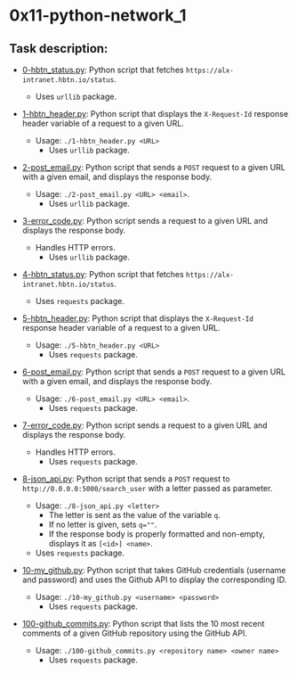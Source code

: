 # 0x11-python-network_1

## Task description:

* [0-hbtn_status.py](./0-hbtn_status.py): Python script that fetches
  `https://alx-intranet.hbtn.io/status`.
  * Uses `urllib` package.

* [1-hbtn_header.py](./1-hbtn_header.py): Python script that displays the
  `X-Request-Id` response header variable of a request to a given URL.
  * Usage: `./1-hbtn_header.py <URL>`
	* Uses `urllib` package.

* [2-post_email.py](./2-post_email.py): Python script that sends a `POST`
  request to a given URL with a given email, and displays the response body.
  * Usage: `./2-post_email.py <URL> <email>`.
	* Uses `urllib` package.

* [3-error_code.py](./3-error_code.py): Python script sends a request to
  a given URL and displays the response body.
  * Handles HTTP errors.
	* Uses `urllib` package.

* [4-hbtn_status.py](./4-hbtn_status.py): Python script that fetches
  `https://alx-intranet.hbtn.io/status`.
  * Uses `requests` package.


* [5-hbtn_header.py](./5-hbtn_header.py): Python script that displays the
  `X-Request-Id` response header variable of a request to a given URL.
  * Usage: `./5-hbtn_header.py <URL>`
	* Uses `requests` package.

* [6-post_email.py](./6-post_email.py): Python script that sends a `POST`
  request to a given URL with a given email, and displays the response body.
  * Usage: `./6-post_email.py <URL> <email>`.
	* Uses `requests` package.


* [7-error_code.py](./7-error_code.py): Python script sends a request to
  a given URL and displays the response body.
  * Handles HTTP errors.
	* Uses `requests` package.


* [8-json_api.py](./8-json_api.py): Python script that sends a `POST` request
  to `http://0.0.0.0:5000/search_user` with a letter passed as parameter.
  * Usage: `./8-json_api.py <letter>`
	* The letter is sent as the value of the variable `q`.
	* If no letter is given, sets `q=""`.
	* If the response body is properly formatted and non-empty, displays it as
  `[<id>] <name>`.
  * Uses `requests` package.

* [10-my_github.py](./10-my_github.py): Python script that takes GitHub
  credentials (username and password) and uses the Github API to display the
  corresponding ID.
  * Usage: `./10-my_github.py <username> <password>`
	* Uses `requests` package.

* [100-github_commits.py](./100-github_commits.py): Python script that lists
  the 10 most recent comments of a given GitHub repository using the GitHub API.
  * Usage: `./100-github_commits.py <repository name> <owner name>`
	* Uses `requests` package.

